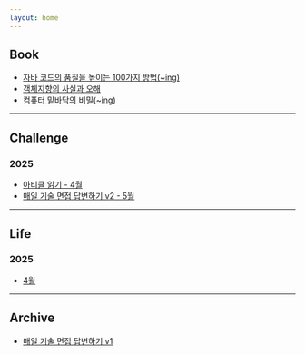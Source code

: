 ```yaml
---
layout: home
---
```


<style type="text/css" media="screen">
  h1 {
    margin: 30px 0;
    font-size: 4em;
    line-height: 1;
    letter-spacing: -1px;
  }
</style>

## Book
- [자바 코드의 품질을 높이는 100가지 방법(~ing)](https://han-chunsik.github.io/books/00_book/2025-03-25-100_Java_Mistakes_and_How_to_Avoid_Them/100_Java_Mistakes_and_How_to_Avoid_Them.html)
- [객체지향의 사실과 오해](https://han-chunsik.github.io/books/00_book/2025-04-02-The_Essence_of_Object-Orientation/The_Essence_of_Object-Orientation.html) 
- [컴퓨터 밑바닥의 비밀(~ing)]()

---

## Challenge
### 2025
- [아티클 읽기 - 4월](https://han-chunsik.github.io/books/01_challenge/2025-04-09-daily_articles/daily_articles.html)
- [매일 기술 면접 답변하기 v2 - 5월](https://han-chunsik.github.io/books/01_challenge/2025-04-27-daily_interview/daily_interview.html)

---

## Life
### 2025
- [4월](https://han-chunsik.github.io/books/98_life/2025-04-21-april-life/april-life.html)

---

## Archive
- [매일 기술 면접 답변하기 v1](https://han-chunsik.github.io/books/99_archive/2025-04-09-daily_interview/daily_interview.html)